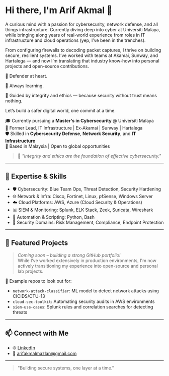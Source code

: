 # Hi there, I'm Arif Akmal 👋

A curious mind with a passion for cybersecurity, network defense, and all things infrastructure. Currently diving deep into cyber at Universiti Malaya, while bringing along years of real-world experience from roles in IT infrastructure and cloud operations (yep, I’ve been in the trenches).

From configuring firewalls to decoding packet captures, I thrive on building secure, resilient systems. 
I’ve worked with teams at Akamai, Sunway, and Hartalega — and now I’m translating that industry know-how into personal projects and open-source contributions.

🔐 Defender at heart.

🧠 Always learning.

🧭 Guided by integrity and ethics — because security without trust means nothing.

Let’s build a safer digital world, one commit at a time.


🎓 Currently pursuing a **Master's in Cybersecurity** @ Universiti Malaya  
💼 Former Lead, IT Infrastructure | Ex-Akamai | Sunway | Hartalega  
🛡️ Skilled in **Cybersecurity Defense**, **Network Security**, and **IT Infrastructure**  
📍 Based in Malaysia | Open to global opportunities  

> 🧭 *"Integrity and ethics are the foundation of effective cybersecurity."*

---

## 🔧 Expertise & Skills

- 🛡️ Cybersecurity: Blue Team Ops, Threat Detection, Security Hardening  
- 🌐 Network & Infra: Cisco, Fortinet, Linux, pfSense, Windows Server  
- ☁️ Cloud Platforms: AWS, Azure (Cloud Security & Operations)  
- 📊 SIEM & Monitoring: Splunk, ELK Stack, Zeek, Suricata, Wireshark  
- 🧠 Automation & Scripting: Python, Bash  
- 🔐 Security Domains: Risk Management, Compliance, Endpoint Protection  

---

## 🚀 Featured Projects

> *Coming soon – building a strong GitHub portfolio!*  
While I’ve worked extensively in production environments, I'm now actively transitioning my experience into open-source and personal lab projects.

🔧 Example repos to look out for:
- `network-attack-classifier`: ML model to detect network attacks using CICIDS/CTU-13
- `cloud-sec-toolkit`: Automating security audits in AWS environments
- `siem-use-cases`: Splunk rules and correlation searches for detecting threats

---

## 📫 Connect with Me

- 🌐 [LinkedIn](https://www.linkedin.com/in/arif-akmal-mazlan-567599110/)  
- 📧 arifakmalmazlan@gmail.com

---

> "Building secure systems, one layer at a time."
